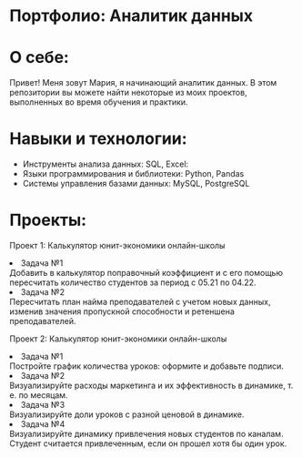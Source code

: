 # Портфолио: Аналитик данных
# О себе:
Привет! Меня зовут Мария, я начинающий аналитик данных. В этом репозитории вы можете найти некоторые из моих проектов, выполненных во время обучения и практики.
# Навыки и технологии:
- Инструменты анализа данных: SQL, Excel:
- Языки программирования и библиотеки: Python, Pandas
- Системы управления базами данных: MySQL, PostgreSQL
# Проекты:
<p>Проект 1: Калькулятор юнит-экономики онлайн-школы</p>
<li>Задача №1</li>
Добавить в калькулятор поправочный коэффициент и с его помощью пересчитать количество студентов за период с 05.21 по 04.22.
<li>Задача №2</li>
Пересчитать план найма преподавателей с учетом новых данных, изменив значения пропускной способности и ретеншена преподавателей.
<p>Проект 2: Калькулятор юнит-экономики онлайн-школы</p>
<li>Задача №1</li>
Постройте график количества уроков: оформите и добавьте подписи.
<li>Задача №2</li>
Визуализируйте расходы маркетинга и их эффективность в динамике, т. е. по месяцам.
<li>Задача №3</li>
Визуализируйте доли уроков с разной ценовой в динамике.
<li>Задача №4</li>
Визуализируйте динамику привлечения новых студентов по каналам. Студент считается привлеченным, если он прошел хотя бы один урок.
